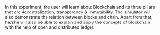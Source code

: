 
In this experiment, the user will learn about Blockchain and its three pillars that are 
decentralization, transparency & immutability. The simulator will also demonstrate the relation between blocks and chain. Apart from that,
he/she will also be able to explain and apply the concepts of blockchain with the help of open and distributed ledger.